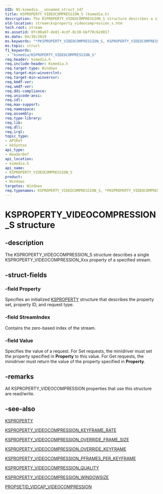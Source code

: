 ```yaml
---
UID: NS:ksmedia.__unnamed_struct_147
title: KSPROPERTY_VIDEOCOMPRESSION_S (ksmedia.h)
description: The KSPROPERTY_VIDEOCOMPRESSION_S structure describes a single KSPROPERTY_VIDEOCOMPRESSION_Xxx property of a specified stream.
old-location: stream\ksproperty_videocompression_s.htm
tech.root: stream
ms.assetid: 0fc80a67-de81-4cdf-8c38-bbf78c62d017
ms.date: 04/30/2019
ms.keywords: "*PKSPROPERTY_VIDEOCOMPRESSION_S, KSPROPERTY_VIDEOCOMPRESSION_S, KSPROPERTY_VIDEOCOMPRESSION_S structure [Streaming Media Devices], PKSPROPERTY_VIDEOCOMPRESSION_S, PKSPROPERTY_VIDEOCOMPRESSION_S structure pointer [Streaming Media Devices], ksmedia/KSPROPERTY_VIDEOCOMPRESSION_S, ksmedia/PKSPROPERTY_VIDEOCOMPRESSION_S, stream.ksproperty_videocompression_s, vidcapstruct_c3680216-5804-48a0-beac-f1b8c24b9eb5.xml"
ms.topic: struct
f1_keywords:
 - "ksmedia/KSPROPERTY_VIDEOCOMPRESSION_S"
req.header: ksmedia.h
req.include-header: Ksmedia.h
req.target-type: Windows
req.target-min-winverclnt: 
req.target-min-winversvr: 
req.kmdf-ver: 
req.umdf-ver: 
req.ddi-compliance: 
req.unicode-ansi: 
req.idl: 
req.max-support: 
req.namespace: 
req.assembly: 
req.type-library: 
req.lib: 
req.dll: 
req.irql: 
topic_type:
- APIRef
- kbSyntax
api_type:
- HeaderDef
api_location:
- ksmedia.h
api_name:
- KSPROPERTY_VIDEOCOMPRESSION_S
product:
- Windows
targetos: Windows
req.typenames: KSPROPERTY_VIDEOCOMPRESSION_S, *PKSPROPERTY_VIDEOCOMPRESSION_S
---
```


# KSPROPERTY_VIDEOCOMPRESSION_S structure


## -description


The KSPROPERTY_VIDEOCOMPRESSION_S structure describes a single KSPROPERTY_VIDEOCOMPRESSION_Xxx property of a specified stream. 


## -struct-fields




### -field Property

Specifies an initialized <a href="https://docs.microsoft.com/previous-versions/ff564262(v=vs.85)">KSPROPERTY</a> structure that describes the property set, property ID, and request type.


### -field StreamIndex

Contains the zero-based index of the stream.


### -field Value

Specifies the value of a request. For Set requests, the minidriver must set the property specified in <b>Property</b> to this value. For Get requests, the minidriver must return the value of the property specified in <b>Property</b>.


## -remarks



All KSPROPERTY_VIDEOCOMPRESSION properties that use this structure are read/write.




## -see-also




<a href="https://docs.microsoft.com/previous-versions/ff564262(v=vs.85)">KSPROPERTY</a>



<a href="https://docs.microsoft.com/windows-hardware/drivers/stream/ksproperty-videocompression-keyframe-rate">KSPROPERTY_VIDEOCOMPRESSION_KEYFRAME_RATE</a>



<a href="https://docs.microsoft.com/windows-hardware/drivers/stream/ksproperty-videocompression-override-frame-size">KSPROPERTY_VIDEOCOMPRESSION_OVERRIDE_FRAME_SIZE</a>



<a href="https://docs.microsoft.com/windows-hardware/drivers/stream/ksproperty-videocompression-override-keyframe">KSPROPERTY_VIDEOCOMPRESSION_OVERRIDE_KEYFRAME</a>



<a href="https://docs.microsoft.com/windows-hardware/drivers/stream/ksproperty-videocompression-pframes-per-keyframe">KSPROPERTY_VIDEOCOMPRESSION_PFRAMES_PER_KEYFRAME</a>



<a href="https://docs.microsoft.com/windows-hardware/drivers/stream/ksproperty-videocompression-quality">KSPROPERTY_VIDEOCOMPRESSION_QUALITY</a>



<a href="https://docs.microsoft.com/windows-hardware/drivers/stream/ksproperty-videocompression-windowsize">KSPROPERTY_VIDEOCOMPRESSION_WINDOWSIZE</a>



<a href="https://docs.microsoft.com/windows-hardware/drivers/stream/propsetid-vidcap-videocompression">PROPSETID_VIDCAP_VIDEOCOMPRESSION</a>
 

 

